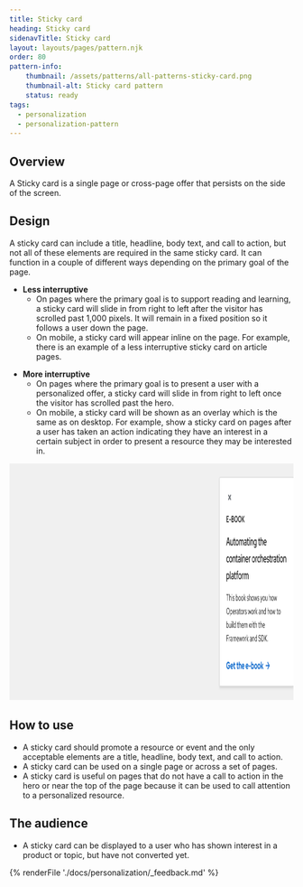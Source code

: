 ```yaml
---
title: Sticky card
heading: Sticky card
sidenavTitle: Sticky card
layout: layouts/pages/pattern.njk
order: 80
pattern-info:
    thumbnail: /assets/patterns/all-patterns-sticky-card.png
    thumbnail-alt: Sticky card pattern
    status: ready  
tags:
  - personalization
  - personalization-pattern
---
```



## Overview

A Sticky card is a single page or cross-page offer that persists on the side
of the screen.

## Design

A sticky card can include a title, headline, body text, and call to action,
but not all of these elements are required in the same sticky card. It can
function in a couple of different ways depending on the primary goal of the
page.

-   **Less interruptive**
    -   On pages where the primary goal is to support reading and
        learning, a sticky card will slide in from right to left after
        the visitor has scrolled past 1,000 pixels. It will remain in a
        fixed position so it follows a user down the page.
    -   On mobile, a sticky card will appear inline on the page. For
        example, there is an example of a less interruptive sticky card
        on article pages.

<!-- -->

-   **More interruptive**
    -   On pages where the primary goal is to present a user with a
        personalized offer, a sticky card will slide in from right to
        left once the visitor has scrolled past the hero.
    -   On mobile, a sticky card will be shown as an overlay which is
        the same as on desktop. For example, show a sticky card on pages
        after a user has taken an action indicating they have an
        interest in a certain subject in order to present a resource
        they may be interested in.

<uxdot-example variant="full">
<img alt="Sticky card"
        src="/assets/optimization/sticky-card.svg"
        width="1000"
        height="419">
</uxdot-example>

## How to use

-   A sticky card should promote a resource or event and the only
    acceptable elements are a title, headline, body text, and call to
    action.
-   A sticky card can be used on a single page or across a set of pages.
-   A sticky card is useful on pages that do not have a call to action
    in the hero or near the top of the page because it can be used to
    call attention to a personalized resource.

## The audience

-   A sticky card can be displayed to a user who has shown interest in a
    product or topic, but have not converted yet.


{% renderFile './docs/personalization/_feedback.md' %}